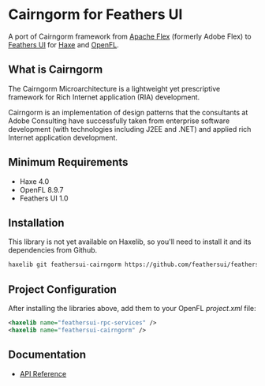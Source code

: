 # Cairngorm for Feathers UI

A port of Cairngorm framework from [Apache Flex](https://flex.apache.org/) (formerly Adobe Flex) to [Feathers UI](https://feathersui.com/) for [Haxe](https://haxe.org/) and [OpenFL](https://openfl.org/).

## What is Cairngorm

The Cairngorm Microarchitecture is a lightweight yet prescriptive framework for Rich Internet application (RIA) development.

Cairngorm is an implementation of design patterns that the consultants at Adobe Consulting have successfully taken from enterprise software development (with technologies including J2EE and .NET) and applied rich Internet application development.

## Minimum Requirements

- Haxe 4.0
- OpenFL 8.9.7
- Feathers UI 1.0

## Installation

This library is not yet available on Haxelib, so you'll need to install it and its dependencies from Github.

```sh
haxelib git feathersui-cairngorm https://github.com/feathersui/feathersui-cairngorm.git
```

## Project Configuration

After installing the libraries above, add them to your OpenFL _project.xml_ file:

```xml
<haxelib name="feathersui-rpc-services" />
<haxelib name="feathersui-cairngorm" />
```

## Documentation

- [API Reference](https://api.feathersui.com/feathersui-cairngorm/)
